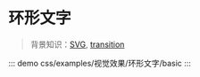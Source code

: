 # 环形文字

> 背景知识：[SVG](https://developer.mozilla.org/zh-CN/docs/Web/SVG), [transition](https://developer.mozilla.org/zh-CN/docs/Web/CSS/transition)

::: demo
css/examples/视觉效果/环形文字/basic
:::

